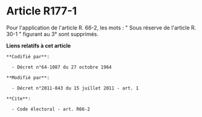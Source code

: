 # Article R177-1

Pour l'application de l'article R. 66-2, les mots : " Sous réserve de l'article R. 30-1 " figurant au 3° sont supprimés.

**Liens relatifs à cet article**

	**Codifié par**:

	  - Décret n°64-1087 du 27 octobre 1964

	**Modifié par**:

	  - Décret n°2011-843 du 15 juillet 2011 - art. 1

	**Cite**:

	  - Code électoral - art. R66-2
